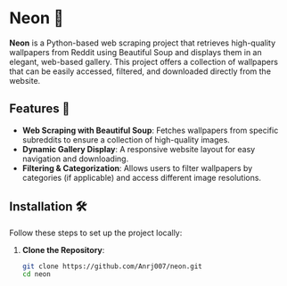 # Neon 🌌

**Neon** is a Python-based web scraping project that retrieves high-quality wallpapers from Reddit using Beautiful Soup and displays them in an elegant, web-based gallery. This project offers a collection of wallpapers that can be easily accessed, filtered, and downloaded directly from the website.

## Features 🚀

- **Web Scraping with Beautiful Soup**: Fetches wallpapers from specific subreddits to ensure a collection of high-quality images.
- **Dynamic Gallery Display**: A responsive website layout for easy navigation and downloading.
- **Filtering & Categorization**: Allows users to filter wallpapers by categories (if applicable) and access different image resolutions.

## Installation 🛠️

Follow these steps to set up the project locally:

1. **Clone the Repository**:
   ```bash
   git clone https://github.com/Anrj007/neon.git
   cd neon
